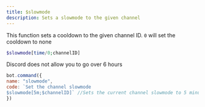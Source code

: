```yaml
---
title: $slowmode
description: Sets a slowmode to the given channel
---
```


This function sets a cooldown to the given channel ID. `0` will set the cooldown to none

```php
$slowmode[time/0;channelID]
```

 
Discord does not allow you to go over 6 hours
 

```javascript
bot.command({
name: "slowmode",
code: `Set the channel slowmode
$slowmode[5m;$channelID]` //Sets the current channel slowmode to 5 minutes
})
```

